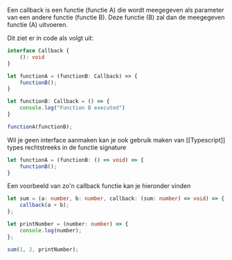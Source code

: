 Een callback is een functie (functie A) die wordt meegegeven als parameter van een andere functie (functie B). Deze functie (B) zal dan de meegegeven functie (A) uitvoeren.

Dit ziet er in code als volgt uit:
```ts
interface Callback {
	(): void
}

let functionA = (functionB: Callback) => {
	functionB();
}

let functionB: Callback = () => {
	console.log("Function B executed")
}

functionA(functionB);
```

Wil je geen interface aanmaken kan je ook gebruik maken van [[Typescript]] types rechtstreeks in de functie signature
```ts
let functionA = (functionB: () => void) => {
	functionB();
}
```

Een voorbeeld van zo'n callback functie kan je hieronder vinden
```ts
let sum = (a: number, b: number, callback: (sum: number) => void) => {
	callback(a + b);
};

let printNumber = (number: number) => {
	console.log(number);
};

sum(1, 2, printNumber);
```